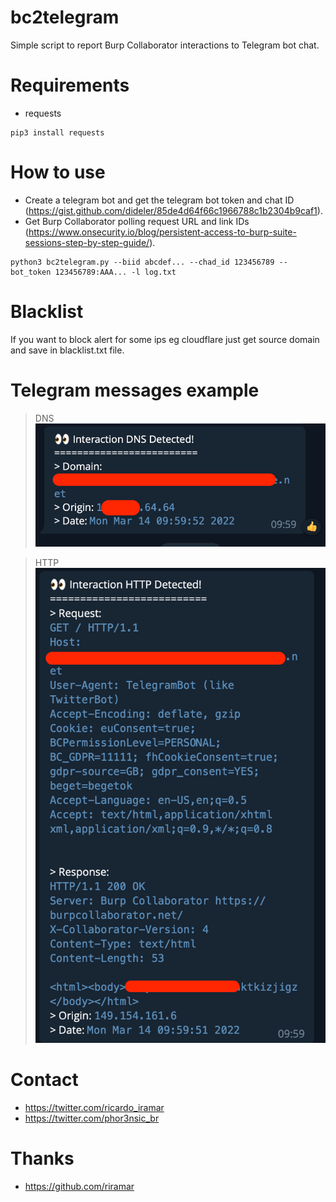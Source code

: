 # bc2telegram

Simple script to report Burp Collaborator interactions to Telegram bot chat.

# Requirements

* requests
```
pip3 install requests
```

# How to use

* Create a telegram bot and get the telegram bot token and chat ID (https://gist.github.com/dideler/85de4d64f66c1966788c1b2304b9caf1).
* Get Burp Collaborator polling request URL and link IDs (https://www.onsecurity.io/blog/persistent-access-to-burp-suite-sessions-step-by-step-guide/).
 
```
python3 bc2telegram.py --biid abcdef... --chad_id 123456789 --bot_token 123456789:AAA... -l log.txt
```

# Blacklist

If you want to block alert for some ips eg cloudflare just get source domain and save in blacklist.txt file.

# Telegram messages example

> DNS
![dns](images/example.png)

> HTTP
![http](images/examplehttp.png)

# Contact

* https://twitter.com/ricardo_iramar
* https://twitter.com/phor3nsic_br

# Thanks
* https://github.com/riramar